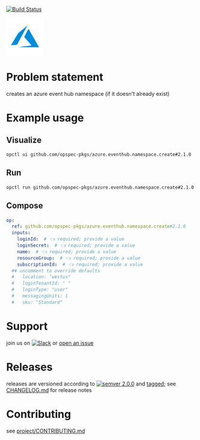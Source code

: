 [![Build Status](https://github.com/opspec-pkgs/azure.eventhub.namespace.create/workflows/build/badge.svg?branch=main)](https://github.com/opspec-pkgs/azure.eventhub.namespace.create/actions?query=workflow%3Abuild+branch%3Amain)

<img src="icon.svg" alt="icon" height="100px">

# Problem statement

creates an azure event hub namespace (if it doesn't already exist)

# Example usage

## Visualize

```shell
opctl ui github.com/opspec-pkgs/azure.eventhub.namespace.create#2.1.0
```

## Run

```
opctl run github.com/opspec-pkgs/azure.eventhub.namespace.create#2.1.0
```

## Compose

```yaml
op:
  ref: github.com/opspec-pkgs/azure.eventhub.namespace.create#2.1.0
  inputs:
    loginId:  # 👈 required; provide a value
    loginSecret:  # 👈 required; provide a value
    name:  # 👈 required; provide a value
    resourceGroup:  # 👈 required; provide a value
    subscriptionId:  # 👈 required; provide a value
  ## uncomment to override defaults
  #   location: "westus"
  #   loginTenantId: " "
  #   loginType: "user"
  #   messagingUnits: 1
  #   sku: "Standard"
```

# Support

join us on
[![Slack](https://img.shields.io/badge/slack-opctl-E01563.svg)](https://join.slack.com/t/opctl/shared_invite/zt-51zodvjn-Ul_UXfkhqYLWZPQTvNPp5w)
or
[open an issue](https://github.com/opspec-pkgs/azure.eventhub.namespace.create/issues)

# Releases

releases are versioned according to
[![semver 2.0.0](https://img.shields.io/badge/semver-2.0.0-brightgreen.svg)](http://semver.org/spec/v2.0.0.html)
and [tagged](https://git-scm.com/book/en/v2/Git-Basics-Tagging); see
[CHANGELOG.md](CHANGELOG.md) for release notes

# Contributing

see
[project/CONTRIBUTING.md](https://github.com/opspec-pkgs/project/blob/main/CONTRIBUTING.md)
